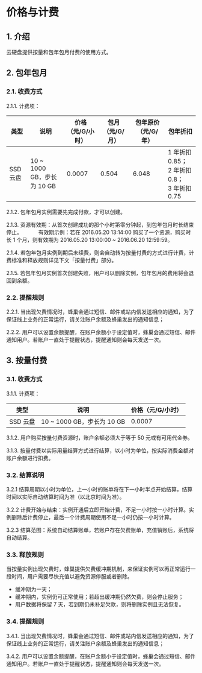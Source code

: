 # 价格与计费

## 1. 介绍

云硬盘提供按量和包年包月付费的使用方式。

## 2. 包年包月

### 2.1. 收费方式

2.1.1. 计费项：

|   类型   |            说明            | 价格（元/G/小时） | 包月（元/G/月） | 包年原价（元/G/年） |                      包年折扣                      |
|----------|----------------------------|-------------------|-----------------|---------------------|----------------------------------------------------|
| SSD 云盘 | 10 ~ 1000 GB，步长为 10 GB |            0.0007 |           0.504 |              6.048 | 1 年折扣 0.85；<br>2 年折扣 0.8；<br>3 年折扣 0.75 |

2.1.2. 包年包月实例需要先完成付款，才可以创建。

2.1.3. 资源有效期：从首次创建成功的那个小时第零分钟起，到包年包月时长结束停止。
&nbsp;&nbsp;&nbsp;&nbsp;&nbsp;&nbsp;&nbsp;&nbsp;&nbsp;&nbsp;有效期示例：若在 2016.05.20 13:14:00 购买了一个资源，购买时长 1 个月，则有效期为 2016.05.20 13:00:00 ~ 2016.06.20 12:59:59。

2.1.4. 若包年包月实例到期后未续费，则会自动转为按量付费的方式进行计费，计费标准和释放规则详见下文「按量付费」部分。

2.1.5. 若包年包月实例首次创建失败，用户可以删除实例，包年包月的费用将会退回到余额。

### 2.2. 提醒规则

2.2.1. 当出现欠费情况时，蜂巢会通过短信、邮件或站内信发送相应的通知，为了保证线上业务的正常运行，请关注账户余额及蜂巢发出的通知信息；

2.2.2. 用户可以设置余额提醒，在账户余额小于设定值时，蜂巢会通过短信、邮件通知用户。若账户一直处于提醒状态，提醒通知则会每天发送一次。


## 3. 按量付费 

### 3.1. 收费方式

3.1.1. 计费项：

|   类型   |            说明            | 价格（元/G/小时） |
|----------|----------------------------|-------------------|
| SSD 云盘 | 10 ~ 1000 GB，步长为 10 GB |            0.0007 |

3.1.2. 用户购买按量付费资源时，账户余额必须大于等于 50 元或有可用代金券。

3.1.3. 按量付费以实际用量结算方式进行结算，以小时为单位，按实际消费金额对账户余额进行扣费。

### 3.2. 结算说明

3.2.1 结算周期以小时为单位，上一小时的账单将在下一小时半点开始结算，结算时间以实际自动结算时间为准（以北京时间为准）。

3.2.2 计费开始与结束：实例开通后立即开始计费，不足一小时按一小时计算。实例删除后计费停止，最后一个计费周期使用不足一小时仍按一小时计算。

3.2.3 结算范围：系统自动结算账单，若账户存在欠费账单，充值销账后，系统将自动结算。

### 3.3. 释放规则

当按量实例出现欠费时，蜂巢提供欠费缓冲期机制，来保证实例可以再正常运行一段时间，用户需要尽快充值以避免资源停服或者删除。

* 缓冲期为一天；
* 缓冲期内，实例仍可正常使用；若超出缓冲期仍然欠费，则会停止服务；
* 用户数据将保留 7 天，若到期仍未补足欠款，则将删除实例且无法恢复。

### 3.4. 提醒规则

3.4.1. 当出现欠费情况时，蜂巢会通过短信、邮件或站内信发送相应的通知，为了保证线上业务的正常运行，请关注账户余额及蜂巢发出的通知信息；

3.4.2. 用户可以设置余额提醒，在账户余额小于设定值时，蜂巢会通过短信、邮件通知用户。若账户一直处于提醒状态，提醒通知则会每天发送一次。


